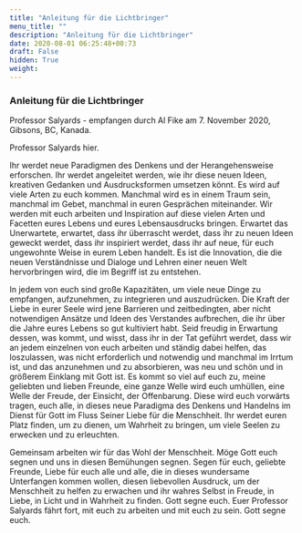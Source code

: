 ```yaml
---
title: "Anleitung für die Lichtbringer"
menu_title: ""
description: "Anleitung für die Lichtbringer"
date: 2020-08-01 06:25:48+00:73
draft: False
hidden: True
weight:
---
```

### Anleitung für die Lichtbringer

Professor Salyards - empfangen durch Al Fike am 7. November 2020, Gibsons, BC, Kanada.

Professor Salyards hier.

Ihr werdet neue Paradigmen des Denkens und der Herangehensweise erforschen. Ihr werdet angeleitet werden, wie ihr diese neuen Ideen, kreativen Gedanken und Ausdrucksformen umsetzen könnt. Es wird auf viele Arten zu euch kommen. Manchmal wird es in einem Traum sein, manchmal im Gebet, manchmal in euren Gesprächen miteinander. Wir werden mit euch arbeiten und Inspiration auf diese vielen Arten und Facetten eures Lebens und eures Lebensausdrucks bringen. Erwartet das Unerwartete, erwartet, dass ihr überrascht werdet, dass ihr zu neuen Ideen geweckt werdet, dass ihr inspiriert werdet, dass ihr auf neue, für euch ungewohnte Weise in eurem Leben handelt. Es ist die Innovation, die die neuen Verständnisse und Dialoge und Lehren einer neuen Welt hervorbringen wird, die im Begriff ist zu entstehen.

In jedem von euch sind große Kapazitäten, um viele neue Dinge zu empfangen, aufzunehmen, zu integrieren und auszudrücken. Die Kraft der Liebe in eurer Seele wird jene Barrieren und zeitbedingten, aber nicht notwendigen Ansätze und Ideen des Verstandes aufbrechen, die ihr über die Jahre eures Lebens so gut kultiviert habt. Seid freudig in Erwartung dessen, was kommt, und wisst, dass ihr in der Tat geführt werdet, dass wir an jedem einzelnen von euch arbeiten und ständig dabei helfen, das loszulassen, was nicht erforderlich und notwendig und manchmal im Irrtum ist, und das anzunehmen und zu absorbieren, was neu und schön und in größerem Einklang mit Gott ist. Es kommt so viel auf euch zu, meine geliebten und lieben Freunde, eine ganze Welle wird euch umhüllen, eine Welle der Freude, der Einsicht, der Offenbarung. Diese wird euch vorwärts tragen, euch alle, in dieses neue Paradigma des Denkens und Handelns im Dienst für Gott im Fluss Seiner Liebe für die Menschheit. Ihr werdet euren Platz finden, um zu dienen, um Wahrheit zu bringen, um viele Seelen zu erwecken und zu erleuchten.

Gemeinsam arbeiten wir für das Wohl der Menschheit. Möge Gott euch segnen und uns in diesen Bemühungen segnen. Segen für euch, geliebte Freunde, Liebe für euch alle und alle, die in dieses wundersame Unterfangen kommen wollen, diesen liebevollen Ausdruck, um der Menschheit zu helfen zu erwachen und ihr wahres Selbst in Freude, in Liebe, in Licht und in Wahrheit zu finden. Gott segne euch. Euer Professor Salyards fährt fort, mit euch zu arbeiten und mit euch zu sein. Gott segne euch.
